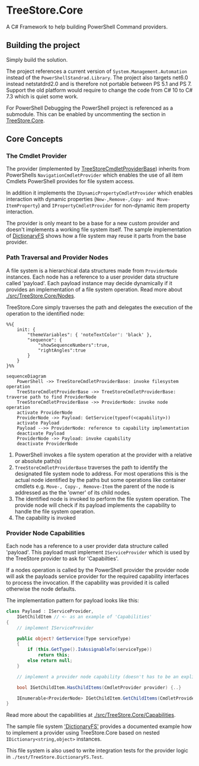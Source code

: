 # TreeStore.Core

A C# Framework to help building PowerShell Command providers. 

## Building the project
Simply build the solution. 

The project references  a current version of `System.Management.Automation` instead of the `PowerShellStandrad.Library`. The project also targets net6.0 instead netstatdrd2.0 and is therefore not portable between PS 5.1 and PS 7. Support the old platform would require to change the code from C# 10 to C# 7.3 which is quiet some work. 

For PowerShell Debugging the PowerShell project is referenced as a submodule. This can be enabled by uncommenting the section in [TreeStore.Core](src/TreeStore.Core/TreeStore.Core.csproj). 

## Core Concepts

### The Cmdlet Provider
The provider (implemented by [TreeStoreCmdletProviderBase](./src/TreeStoreCmdletProviderBase/Providers/PowershellFileSystemDriveInfo.cs)) inherits from PowerShells `NavigationCmdletProvider` which enables the use of all item Cmdlets PowerShell provides for file system access.

In addition it implements the `IDynamicPropertyCmdletProvider` which enables interaction with dynamic properties (`New-,Remove-,Copy- and Move-ItemProperty`) and `IPropertyCmdletProvider` for non-dynamic item property interaction.

The provider is only meant to be a base for a new custom provider and doesn't implements a working file system itself. The sample implementation of [DictionaryFS](./src/TreeStore.DictionaryFS/readme.md) shows how a file system may reuse it parts from the base provider.

### Path Traversal and Provider Nodes
A file system is a hierarchical data structures made from `ProviderNode` instances. Each node has a reference to a user provider data structure called 'payload'. Each payload instance may decide dynamically if it provides an implementation of a file system operation. Read more about [./src/TreeStore.Core/Nodes](src/TreeStore.Core/Nodes/readme.md).

TreeStore.Core simply traverses the path and delegates the execution of the operation to the  identified node:

```mermaid
%%{
	init: { 
		"themeVariables": { 'noteTextColor': 'black' },
		"sequence": { 
			"showSequenceNumbers":true,
			"rightAngles":true
		}
	}
}%%

sequenceDiagram
    PowerShell ->> TreeStoreCmdletProviderBase: invoke filesystem operation
    TreeStoreCmdletProviderBase ->> TreeStoreCmdletProviderBase: traverse path to find ProviderNode
    TreeStoreCmdletProviderBase ->> ProviderNode: invoke node operation
    activate ProviderNode
    ProviderNode ->> Payload: GetService(typeof(<capability>))
    activate Payload
    Payload -->> ProviderNode: reference to capability implementation
    deactivate Payload
    ProviderNode ->> Payload: invoke capability 
    deactivate ProviderNode
```
1. PowerShell invokes a file system operation at the provider with a relative or absolute path(s)
2. `TreeStoreCmdletProviderBase` traverses the path to identify the designated file system node to address. For most operations this is the actual node identified by the paths but some operations like container cmdlets e.g.  `Move-, Copy-, Remove-Item` the parent of the node is addressed as the the 'owner' of its child nodes.
3. The identified node is invoked to perform the file system operation. The provide node will check if its payload implements the capability to handle the file system operation.
4. The capability is invoked 

### Provider Node Capabilities
Each node has a reference to a user provider data structure called 'payload'. This payload must implement `IServiceProvider` which is used by the TreeStore provider to ask for 'Capabilties'.

If a nodes operation is called by the PowerShell provider the provider node will ask the payloads service provider for the required capability interfaces to process the invocation.
If the capability was provided it is called otherwise the node defaults.

The implementation pattern for payload looks like this:

```csharp
class Payload : IServiceProvider, 
    IGetChildItem // <- as an example of 'Capabilities'
{
    // implement IServiceProvider

    public object? GetService(Type serviceType)
    {
        if (this.GetType().IsAssignableTo(serviceType))
            return this;
        else return null;
    }

    // implement a provider node capability (doesn't has to be an explicit interface implementation)

    bool IGetChildItem.HasChildItems(CmdletProvider provider) {..}

    IEnumerable<ProviderNode> IGetChildItem.GetChildItems(CmdletProvider provider) {..}
}
```

Read more about the capabilities at [./src/TreeStore.Core/Capabilities](./src/TreeStore.Core/Capabilities/readme.md).

The sample file system  ['DictionaryFS'](src/TreeStore.DictionaryFS/readme.md) provides a documented example how to implement a provider using TreeStore.Core based on nested `IDictionary<string,object>` instances.

This file system is also used to write integration tests for the provider logic in `./test/TreeStore.DictionaryFS.Test`.

